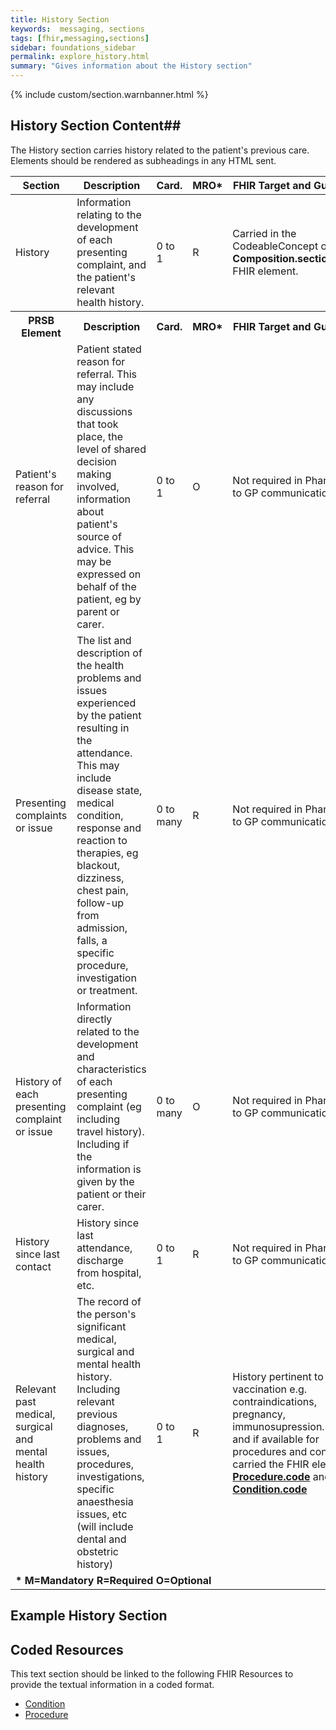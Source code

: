 ```yaml
---
title: History Section
keywords:  messaging, sections
tags: [fhir,messaging,sections]
sidebar: foundations_sidebar
permalink: explore_history.html
summary: "Gives information about the History section"
---
```


{% include custom/section.warnbanner.html %}

## History Section Content##
The History section carries history related to the patient's previous care. Elements should be rendered as subheadings in any HTML sent.

<table style="width:100%;max-width: 100%;">
	<thead>
		<tr>
			<th width="15%">Section</th>
			<th width="35%">Description</th>
			<th width="5%">Card.</th>
			<th width="5%">MRO*</th>
			<th width="40%">FHIR Target and Guidance</th>
		</tr>
	</thead>
<tbody>
  <tr>
   <td>History</td>
   <td>Information relating to the development of each presenting complaint, and the patient's relevant health history.</td>
   <td>0 to 1</td>
   <td>R</td>
	<td>Carried in the CodeableConcept of <b>Composition.section.code</b> FHIR element.</td>
  </tr>
		<tr>
			<th>PRSB Element</th>
			<th>Description</th>
			<th>Card.</th>
			<th>MRO*</th>
			<th>FHIR Target and Guidance</th>		
		</tr>
  <tr>
   <td>Patient's reason for referral</td>
   <td>Patient stated reason for referral. This may include any discussions that took place, the level of shared decision making involved, information about patient's source of advice. This may be expressed on behalf of the patient, eg by parent or carer.</td>
   <td>0 to 1</td>
   <td>O</td>
   <td>Not required in Pharmacy to GP communication.</td>
  </tr>
  <tr>
   <td>Presenting complaints or issue</td>
   <td>The list and description of the health problems and issues experienced by the patient resulting in the attendance. This may include disease state, medical condition, response and reaction to therapies, eg blackout, dizziness, chest pain, follow-up from admission, falls, a specific procedure, investigation or treatment.</td>
   <td>0 to many</td>
   <td>R</td>
   <td>Not required in Pharmacy to GP communication.</td>
  </tr>
  <tr>
   <td>History of each presenting complaint or issue</td>
   <td>Information directly related to the development and characteristics of each presenting complaint (eg including travel history). Including if the information is given by the patient or their carer.</td>
   <td>0 to many</td>
   <td>O</td>
   <td>Not required in Pharmacy to GP communication.</td>
  </tr>
  <tr>
   <td>History since last contact</td>
   <td>History since last attendance, discharge from hospital, etc.</td>
   <td>0 to 1</td>
   <td>R</td>
   <td>Not required in Pharmacy to GP communication.</td>
  </tr>
  <tr>
   <td>Relevant past medical, surgical and mental health history</td>
   <td>The record of the person's significant medical, surgical and mental health history. Including relevant previous diagnoses, problems and issues, procedures, investigations, specific anaesthesia issues, etc (will include dental and obstetric history)</td>
   <td>0 to 1</td>
   <td>R</td>
   <td>History pertinent to the vaccination e.g. contraindications, pregnancy, immunosupression. Text and if available for procedures and conditions carried the FHIR elements <a href="https://fhir.hl7.org.uk/STU3/StructureDefinition/details.html#Procedure.code"><b>Procedure.code</b></a> and <a href="https://fhir.hl7.org.uk/STU3/StructureDefinition/details.html#Condition.code"><b>Condition.code</b></a></td>
  </tr>
		<tr>
		<td colspan="5"><b>* M=Mandatory R=Required O=Optional</b></td>
		</tr>
 </tbody>
</table>


##  Example History Section ##

<script src="https://gist.github.com/IOPS-DEV/5b124a0f1388bec20e062d944a80ce1d.js"></script>

## Coded Resources ##

This text section should be linked to the following FHIR Resources to provide the textual information in a coded format.

- [Condition](build_conditions.html)
- [Procedure](build_procedures.html)





